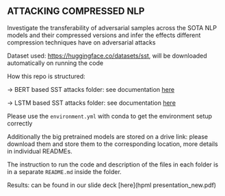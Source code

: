 ## ATTACKING COMPRESSED NLP

Investigate the transferability of adversarial samples across the SOTA NLP models and their compressed versions and infer the effects different compression techniques have on adversarial attacks


Dataset used: https://huggingface.co/datasets/sst, will be downloaded automatically on running the code

How this repo is structured:

-> BERT based SST attacks folder: see documentation [here](bert/sst/README.md)

-> LSTM based SST attacks folder: see documentation [here](lstm/sst/README.md)

Please use the `environment.yml` with conda to get the environment setup correctly

Additionally the big pretrained models are stored on a drive link: please download them and store them to the corresponding location, more details in individual READMEs.

The instruction to run the code and description of the files in each folder is in a separate `README.md` inside the folder.

Results: can be found in our slide deck [here](hpml presentation_new.pdf)
